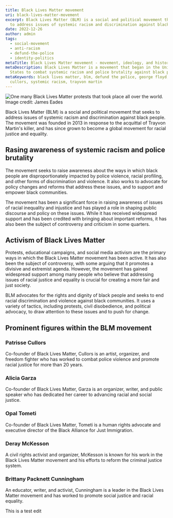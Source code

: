```yaml
---
title: Black Lives Matter movement
uri: black-lives-matter-movement
excerpt: Black Lives Matter (BLM) is a social and political movement that seeks
  to address issues of systemic racism and discrimination against black people.
date: 2022-12-26
author: admin
tags:
  - social-movement
  - anti-racism
  - defund-the-police
  - identity-politics
metaTitle: Black Lives Matter movement - movement, ideology, and history
metaDescription: Black Lives Matter is a movement that began in the United
  States to combat systemic racism and police brutality against black people.
metaKeywords: black lives matter, blm, defund the police, george floyd, patrisse
  cullors, systemic racism, trayvon martin
---
```

![One many Black Lives Matter protests that took place all over the world.](/assets/img/articles/black-lives-matter.jpg)
Image credit: James Eades

Black Lives Matter (BLM) is a social and political movement that seeks to address issues of systemic racism and discrimination against black people. The movement was founded in 2013 in response to the acquittal of Trayvon Martin's killer, and has since grown to become a global movement for racial justice and equality.

## Rasing awareness of systemic racism and police brutality

The movement seeks to raise awareness about the ways in which black people are disproportionately impacted by police violence, racial profiling, and other forms of discrimination and violence. It also works to advocate for policy changes and reforms that address these issues, and to support and empower black communities.

The movement has been a significant force in raising awareness of issues of racial inequality and injustice and has played a role in shaping public discourse and policy on these issues. While it has received widespread support and has been credited with bringing about important reforms, it has also been the subject of controversy and criticism in some quarters.

## Activism of Black Lives Matter

Protests, educational campaigns, and social media activism are the primary ways in which the Black Lives Matter movement has been active. It has also been the subject of controversy, with some arguing that it promotes a divisive and extremist agenda. However, the movement has gained widespread support among many people who believe that addressing issues of racial justice and equality is crucial for creating a more fair and just society.

BLM advocates for the rights and dignity of black people and seeks to end racial discrimination and violence against black communities. It uses a variety of tactics, including protests, civil disobedience, and political advocacy, to draw attention to these issues and to push for change.

## Prominent figures within the BLM movement

### Patrisse Cullors

Co-founder of Black Lives Matter, Cullors is an artist, organizer, and freedom fighter who has worked to combat police violence and promote racial justice for more than 20 years.

### Alicia Garza

Co-founder of Black Lives Matter, Garza is an organizer, writer, and public speaker who has dedicated her career to advancing racial and social justice.

### Opal Tometi

Co-founder of Black Lives Matter, Tometi is a human rights advocate and executive director of the Black Alliance for Just Immigration.

### Deray McKesson

A civil rights activist and organizer, McKesson is known for his work in the Black Lives Matter movement and his efforts to reform the criminal justice system.

### Brittany Packnett Cunningham

An educator, writer, and activist, Cunningham is a leader in the Black Lives Matter movement and has worked to promote social justice and racial equality.

T﻿his is a test edit